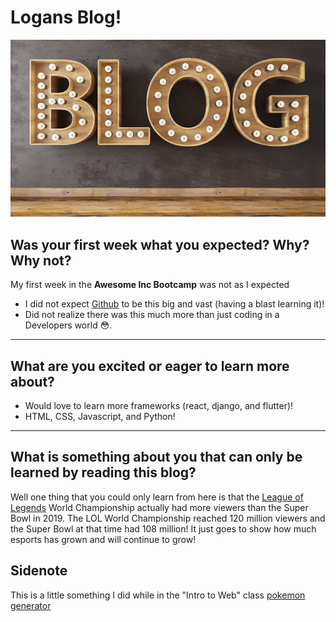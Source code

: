 # Logans Blog!
![blog image](/img/istockphoto-1331943301-170667a.jpg)
## Was your first week what you expected? Why? Why not?
My first week in the **Awesome Inc Bootcamp** was not as I expected
- I did not expect [Github](https://github.com/) to be this big and vast (having a blast learning it)!
- Did not realize there was this much more than just coding in a Developers world :flushed:.
---

## What are you excited or eager to learn more about?
- Would love to learn more frameworks (react, django, and flutter)!
- HTML, CSS, Javascript, and Python!
---

## What is something about you that can only be learned by reading this blog? 

Well one thing that you could only learn from here is that the [League of Legends](https://www.leagueoflegends.com/en-us/) World Championship actually had more viewers than the Super Bowl in 2019. The LOL World Championship reached 120 million viewers and the Super Bowl at that time had 108 million! It just goes to show how much esports has grown and will continue to grow! 


## Sidenote
This is a little something I did while in the "Intro to Web" class [pokemon generator](/index.html)
